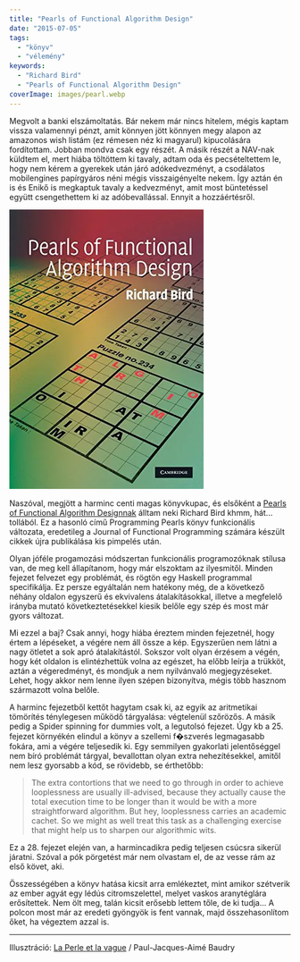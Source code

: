 ```yaml
---
title: "Pearls of Functional Algorithm Design"
date: "2015-07-05"
tags: 
  - "könyv"
  - "vélemény"
keywords:
  - "Richard Bird"
  - "Pearls of Functional Algorithm Design"
coverImage: images/pearl.webp
---
```


Megvolt a banki elszámoltatás. Bár nekem már nincs hitelem, mégis kaptam vissza valamennyi pénzt, amit könnyen jött könnyen megy alapon az amazonos wish listám (ez rémesen néz ki magyarul) kipucolására fordítottam. Jobban mondva csak egy részét. A másik részét a NAV-nak küldtem el, mert hiába töltöttem ki tavaly, adtam oda és pecsételtettem le, hogy nem kérem a gyerekek után járó adókedvezményt, a csodálatos mobilengines papírgyáros néni mégis visszaigényelte nekem. Így aztán én is és Enikő is megkaptuk tavaly a kedvezményt, amit most büntetéssel együtt csengethettem ki az adóbevallással. Ennyit a hozzáértésről.

![51JRG-YGgOL](images/51JRG-YGgOL.webp)

Naszóval, megjött a harminc centi magas könyvkupac, és elsőként a [Pearls of Functional Algorithm Designnak](http://www.amazon.com/Pearls-Functional-Algorithm-Design-Richard/dp/0521513383) álltam neki Richard Bird khmm, hát... tollából. Ez a hasonló című Programming Pearls könyv funkcionális változata, eredetileg a Journal of Functional Programming számára készült cikkek újra publikálása kis pimpelés után.

Olyan jóféle progamozási módszertan funkcionális programozóknak stílusa van, de meg kell állapítanom, hogy már elszoktam az ilyesmitől. Minden fejezet felvezet egy problémát, és rögtön egy Haskell programmal specifikálja. Ez persze egyáltalán nem hatékony még, de a következő néhány oldalon egyszerű és ekvivalens átalakításokkal, illetve a megfelelő irányba mutató következtetésekkel kiesik belőle egy szép és most már gyors változat.

Mi ezzel a baj? Csak annyi, hogy hiába éreztem minden fejezetnél, hogy értem a lépéseket, a végére nem áll össze a kép. Egyszerűen nem látni a nagy ötletet a sok apró átalakítástól. Sokszor volt olyan érzésem a végén, hogy két oldalon is elintézhettük volna az egészet, ha előbb leírja a trükköt, aztán a végeredményt, és mondjuk a nem nyilvánvaló megjegyzéseket. Lehet, hogy akkor nem lenne ilyen szépen bizonyítva, mégis több hasznom származott volna belőle.

A harminc fejezetből kettőt hagytam csak ki, az egyik az aritmetikai tömörítés ténylegesen működő tárgyalása: végtelenül szőrözős. A másik pedig a Spider spinning for dummies volt, a legutolsó fejezet. Úgy kb a 25. fejezet környékén elindul a könyv a szellemi f�szverés legmagasabb fokára, ami a végére teljesedik ki. Egy semmilyen gyakorlati jelentőséggel nem bíró problémát tárgyal, bevallottan olyan extra nehezítésekkel, amitől nem lesz gyorsabb a kód, se rövidebb, se érthetőbb:

> The extra contortions that we need to go through in order to achieve looplessness are usually ill-advised, because they actually cause the total execution time to be longer than it would be with a more straightforward algorithm. But hey, looplessness carries an academic cachet. So we might as well treat this task as a challenging exercise that might help us to sharpen our algorithmic wits.

Ez a 28. fejezet elején van, a harmincadikra pedig teljesen csúcsra sikerül járatni. Szóval a pók pörgetést már nem olvastam el, de az vesse rám az első követ, aki.

Összességében a könyv hatása kicsit arra emlékeztet, mint amikor szétverik az ember agyát egy lédús citromszelettel, melyet vaskos aranytéglára erősítettek. Nem ölt meg, talán kicsit erősebb lettem tőle, de ki tudja... A polcon most már az eredeti gyöngyök is fent vannak, majd összehasonlítom őket, ha végeztem azzal is.

* * *

Illusztráció: [La Perle et la vague](https://en.wikipedia.org/wiki/The_Pearl_and_the_Wave) / Paul-Jacques-Aimé Baudry
